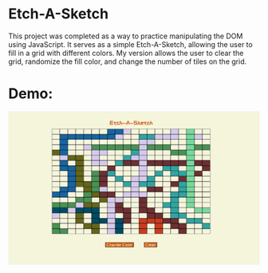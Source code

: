 # Etch-A-Sketch

This project was completed as a way to practice manipulating the DOM using JavaScript. It serves
as a simple Etch-A-Sketch, allowing the user to fill in a grid with different colors. My version
allows the user to clear the grid, randomize the fill color, and change the number of tiles on
the grid.

# Demo:

<img src="../../Images/etch-a-sketch.PNG">

